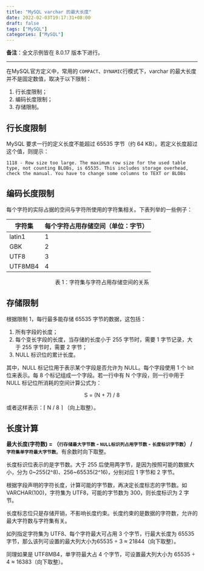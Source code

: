 ```yaml
---
title: "MySQL varchar 的最大长度"
date: 2022-02-03T19:17:31+08:00
draft: false
tags: ["MySQL"]
categories: ["MySQL"]
---
```



**备注**：全文示例皆在 8.0.17 版本下进行。

---

在MySQL官方定义中，常用的 `COMPACT`、`DYNAMIC`行模式下，varchar 的最大长度并不是固定数值，取决于以下限制：

1. 行长度限制；
2. 编码长度限制；
3. 存储限制。

## 行长度限制

MySQL 要求一行的定义长度不能超过 65535 字节（约 64 KB）。若定义长度超过这个值，则提示：

```mysql
1118 - Row size too large. The maximum row size for the used table type, not counting BLOBs, is 65535. This includes storage overhead, check the manual. You have to change some columns to TEXT or BLOBs
```

## 编码长度限制

每个字符的实际占据的空间与字符所使用的字符集相关。下表列举的一些例子：

| 字符集  | 每个字符占用存储空间（单位：字节） |
| ------- | ---------------------------------- |
| latin1  | 1                                  |
| GBK     | 2                                  |
| UTF8    | 3                                  |
| UTF8MB4 | 4                                  |

<center>表 1：字符集与字符占用存储空间的关系</center>

## 存储限制

根据限制 1，每行最多能存储 65535 字节的数据，这包括：

1. 所有字段的长度；
2. 每个变长字段的长度，当存储的长度小于 255 字节时，需要 1 字节记录，大于 255 字节时，需要 2 字节；
3. NULL 标识位的累计长度。

其中，NULL 标记位用于表示某个字段是否允许为 NULL。每个字段使用 1 个 bit 位来表示。每 8 个标记组成一个字段。若一行中有 N 个字段，则一行中用于 NULL 标记位所消耗的空间计算公式为：

<center>S = (N + 7) / 8</center>

或者这样表示：⌈ N / 8 ⌉ （向上取整）。

## 长度计算

**最大长度(字符数) = （`行存储最大字节数` - `NULL标识列占用字节数` - `长度标识字节数`） / `字符集单字符最大字节数`**。有余数时向下取整。

长度标识位表示的是字节数。大于 255 后使用两字节，是因为按照可能的数据大小，分为 0~255(2^8)、256~65535(2^16)，分别对应 1 字节和 2 字节。

根据字段声明的字符长度，计算可能的字节数，再决定长度标志的字节数。如 VARCHAR(100)，字符集为 UTF8，可能的字节数为 300，则长度标识为 2 字节。

长度标志位只是存储开销，不影响长度约束。长度约束的是数据的字符数，允许的最大字符数与字符集有关。

如列指定字符集为 UTF8、每个字符最大可占用 3 个字节，行最大长度为 65535 字节，那么该列可设置的最大列大小为65535 ÷ 3 ≈ 21844（向下取整）。

同理如果是 UTF8MB4，单字符最大占 4 个字节，可设置最大列大小为 65535 ÷ 4 ≈ 16383（向下取整）。

